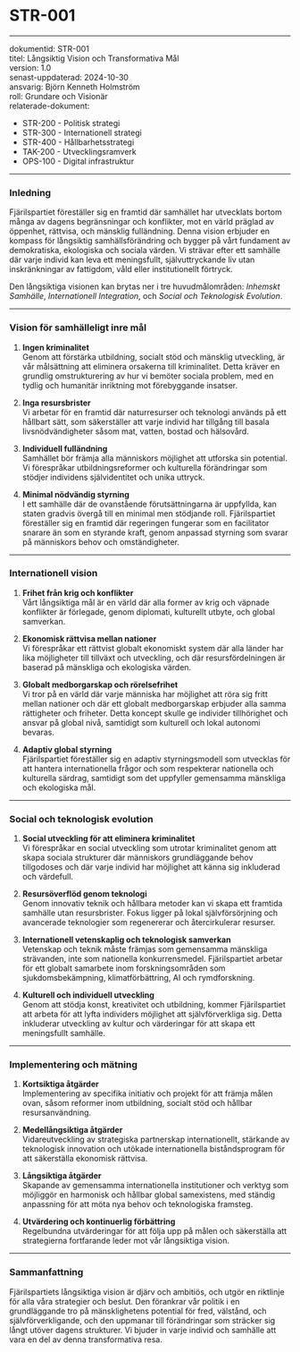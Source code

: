 # STR-001
---
dokumentid: STR-001  
titel: Långsiktig Vision och Transformativa Mål  
version: 1.0  
senast-uppdaterad: 2024-10-30  
ansvarig: Björn Kenneth Holmström  
roll: Grundare och Visionär  
relaterade-dokument:  
  - STR-200 - Politisk strategi  
  - STR-300 - Internationell strategi  
  - STR-400 - Hållbarhetsstrategi  
  - TAK-200 - Utvecklingsramverk  
  - OPS-100 - Digital infrastruktur  

---

### Inledning

Fjärilspartiet föreställer sig en framtid där samhället har utvecklats bortom många av dagens begränsningar och konflikter, mot en värld präglad av öppenhet, rättvisa, och mänsklig fulländning. Denna vision erbjuder en kompass för långsiktig samhällsförändring och bygger på vårt fundament av demokratiska, ekologiska och sociala värden. Vi strävar efter ett samhälle där varje individ kan leva ett meningsfullt, självuttryckande liv utan inskränkningar av fattigdom, våld eller institutionellt förtryck.

Den långsiktiga visionen kan brytas ner i tre huvudmålområden: *Inhemskt Samhälle*, *Internationell Integration*, och *Social och Teknologisk Evolution*.

---

### Vision för samhälleligt inre mål

1. **Ingen kriminalitet**  
   Genom att förstärka utbildning, socialt stöd och mänsklig utveckling, är vår målsättning att eliminera orsakerna till kriminalitet. Detta kräver en grundlig omstrukturering av hur vi bemöter sociala problem, med en tydlig och humanitär inriktning mot förebyggande insatser. 

2. **Inga resursbrister**  
   Vi arbetar för en framtid där naturresurser och teknologi används på ett hållbart sätt, som säkerställer att varje individ har tillgång till basala livsnödvändigheter såsom mat, vatten, bostad och hälsovård.

3. **Individuell fulländning**  
   Samhället bör främja alla människors möjlighet att utforska sin potential. Vi förespråkar utbildningsreformer och kulturella förändringar som stödjer individens självidentitet och unika uttryck.

4. **Minimal nödvändig styrning**  
   I ett samhälle där de ovanstående förutsättningarna är uppfyllda, kan staten gradvis övergå till en minimal men stödjande roll. Fjärilspartiet föreställer sig en framtid där regeringen fungerar som en facilitator snarare än som en styrande kraft, genom anpassad styrning som svarar på människors behov och omständigheter.

---

### Internationell vision

1. **Frihet från krig och konflikter**  
   Vårt långsiktiga mål är en värld där alla former av krig och väpnade konflikter är förlegade, genom diplomati, kulturellt utbyte, och global samverkan.

2. **Ekonomisk rättvisa mellan nationer**  
   Vi förespråkar ett rättvist globalt ekonomiskt system där alla länder har lika möjligheter till tillväxt och utveckling, och där resursfördelningen är baserad på mänskliga och ekologiska värden.

3. **Globalt medborgarskap och rörelsefrihet**  
   Vi tror på en värld där varje människa har möjlighet att röra sig fritt mellan nationer och där ett globalt medborgarskap erbjuder alla samma rättigheter och friheter. Detta koncept skulle ge individer tillhörighet och ansvar på global nivå, samtidigt som kulturell och lokal autonomi bevaras.

4. **Adaptiv global styrning**  
   Fjärilspartiet föreställer sig en adaptiv styrningsmodell som utvecklas för att hantera internationella frågor och som respekterar nationella och kulturella särdrag, samtidigt som det uppfyller gemensamma mänskliga och ekologiska mål.

---

### Social och teknologisk evolution

1. **Social utveckling för att eliminera kriminalitet**  
   Vi förespråkar en social utveckling som utrotar kriminalitet genom att skapa sociala strukturer där människors grundläggande behov tillgodoses och där varje individ har möjlighet att känna sig inkluderad och värdefull.

2. **Resursöverflöd genom teknologi**  
   Genom innovativ teknik och hållbara metoder kan vi skapa ett framtida samhälle utan resursbrister. Fokus ligger på lokal självförsörjning och avancerade teknologier som regenererar och återcirkulerar resurser.

3. **Internationell vetenskaplig och teknologisk samverkan**  
   Vetenskap och teknik måste främjas som gemensamma mänskliga strävanden, inte som nationella konkurrensmedel. Fjärilspartiet arbetar för ett globalt samarbete inom forskningsområden som sjukdomsbekämpning, klimatförbättring, AI och rymdforskning.

4. **Kulturell och individuell utveckling**  
   Genom att stödja konst, kreativitet och utbildning, kommer Fjärilspartiet att arbeta för att lyfta individers möjlighet att självförverkliga sig. Detta inkluderar utveckling av kultur och värderingar för att skapa ett meningsfullt samhälle.

---

### Implementering och mätning

1. **Kortsiktiga åtgärder**  
   Implementering av specifika initiativ och projekt för att främja målen ovan, såsom reformer inom utbildning, socialt stöd och hållbar resursanvändning.

2. **Medellångsiktiga åtgärder**  
   Vidareutveckling av strategiska partnerskap internationellt, stärkande av teknologisk innovation och utökade internationella biståndsprogram för att säkerställa ekonomisk rättvisa.

3. **Långsiktiga åtgärder**  
   Skapande av gemensamma internationella institutioner och verktyg som möjliggör en harmonisk och hållbar global samexistens, med ständig anpassning för att möta nya behov och teknologiska framsteg.

4. **Utvärdering och kontinuerlig förbättring**  
   Regelbundna utvärderingar för att följa upp på målen och säkerställa att strategierna fortfarande leder mot vår långsiktiga vision.

---

### Sammanfattning

Fjärilspartiets långsiktiga vision är djärv och ambitiös, och utgör en riktlinje för alla våra strategier och beslut. Den förankrar vår politik i en grundläggande tro på mänsklighetens potential för fred, välstånd, och självförverkligande, och den uppmanar till förändringar som sträcker sig långt utöver dagens strukturer. Vi bjuder in varje individ och samhälle att vara en del av denna transformativa resa.

